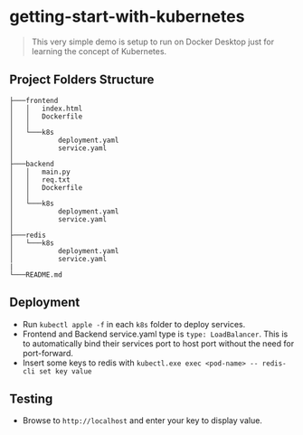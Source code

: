 ﻿# getting-start-with-kubernetes
>This very simple demo is setup to run on Docker Desktop just for learning the concept of Kubernetes.

## Project Folders Structure
~~~
├───frontend
│   │   index.html
│   │   Dockerfile
│   │
│   └───k8s
│           deployment.yaml
│           service.yaml
│
├───backend
│   │   main.py
│   │   req.txt
│   │   Dockerfile
│   │
│   └───k8s
│           deployment.yaml
│           service.yaml
│
├───redis
│   └───k8s
│           deployment.yaml
│           service.yaml
|
└───README.md
~~~

## Deployment
- Run `kubectl apple -f` in each `k8s` folder to deploy services.
- Frontend and Backend service.yaml type is `type: LoadBalancer`. This is to automatically bind their services port to host port without the need for port-forward.
- Insert some keys to redis with `kubectl.exe exec <pod-name> -- redis-cli set key value`

## Testing
- Browse to `http://localhost` and enter your key to display value.
